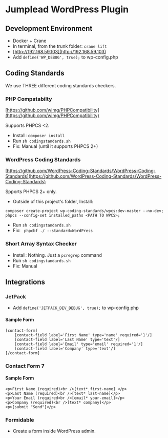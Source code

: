 # Jumplead WordPress Plugin 

## Development Environment

* Docker + Crane
* In terminal, from the trunk folder: ```crane lift```
* [http://192.168.59.103](http://192.168.59.103)
* Add ```define('WP_DEBUG', true);``` to wp-config.php











## Coding Standards

We use THREE different coding standards checkers.

### PHP Compatabilty

[https://github.com/wimg/PHPCompatibility](https://github.com/wimg/PHPCompatibility)

Supports PHPCS <2.

* Install: ```composer install```
* Run ```sh codingstandards.sh```
* Fix: Manual (until it supports PHPCS 2+)

### WordPress Coding Standards

[https://github.com/WordPress-Coding-Standards/WordPress-Coding-Standards](https://github.com/WordPress-Coding-Standards/WordPress-Coding-Standards)

Spports PHPCS 2+ only.

* Outside of this project's folder, Install: 

```
composer create-project wp-coding-standards/wpcs:dev-master --no-dev;
phpcs --config-set installed_paths <PATH TO WPCS>;
```

* Run ```sh codingstandards.sh```
* Fix: ``` phpcbf ./ --standard=WordPress```

### Short Array Syntax Checker

* Install: Nothing. Just a ```pcregrep``` command
* Run ```sh codingstandards.sh```
* Fix: Manual











## Integrations

### JetPack

* Add ```define('JETPACK_DEV_DEBUG', true);``` to wp-config.php

#### Sample Form

	[contact-form]
	    [contact-field label='First Name' type='name' required='1'/]
	    [contact-field label='Last Name' type='text'/]
	    [contact-field label='Email' type='email' required='1'/]
	    [contact-field label='Company' type='text'/]
	[/contact-form]

### Contact Form 7

#### Sample Form

	<p>First Name (required)<br />[text* first-name] </p>
	<p>Last Name (required)<br />[text* last-name]</p>
	<p>Your Email (required<br />[email* your-email]</p>
	<p>Company (required)<br />[text* company]</p>
	<p>[submit "Send"]</p>
	

### Formidable

* Create a form inside WordPress admin.

